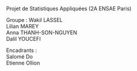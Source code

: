 Projet de Statistiques Appliquées (2A ENSAE Paris)

Groupe :
Wakil LASSEL  
Lilian MAREY  
Anna THANH-SON-NGUYEN  
Dalil YOUCEFI  
  
Encadrants :  
Salomé Do  
Etienne Ollion
